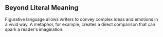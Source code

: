 ## Beyond Literal Meaning
<p>Figurative language allows writers to convey complex ideas and emotions in a vivid way. A metaphor, for example, creates a direct comparison that can spark a reader's imagination.</p>
